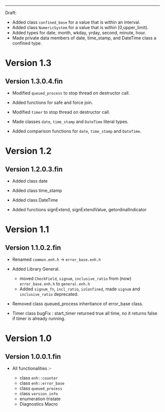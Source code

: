 
[//]: # (\page Release Notes)


-------------------------------------------------------------------------------

Draft:
* Added class `confined_base` for a value that is within an interval.
* Added class `NumericSystem` for a value that is within [0,upper_limit).
* Added types for date, month, wkday, yrday, second, minute, hour.
* Made private data members of date, time_stamp, and DateTime class a 
confined type.

# Version 1.3

## Version 1.3.0.4.fin

* Modified `queued_process` to stop thread on destructor call.
* Added functions for safe and force join.
* Modified `timer` to stop thread on destructor call.

* Made classes `date`, `time_stamp` and `DateTime` literal types.
* Added comparison functions for `date`, `time_stamp` and `DateTime`.

# Version 1.2

## Version 1.2.0.3.fin

* Added class date
* Added class time_stamp
* Added class DateTime

* Added functions signExtend, signExtendValue, getordinalIndicator

# Version 1.1

## Version 1.1.0.2.fin

* Renamed `common.enh.h` -> `error_base.enh.h`

* Added Library General.
	* moved	`CheckField`, `signum`, `inclusive_ratio` from (now) 
	`error_base.enh.h` to `general.enh.h`
	* Added `signum_fn`, `incl_ratio`, `isConfined`, made `signum` and 
	`inclusive_ratio` deprecated.

* Removed class queued_process inheritance of error_base class.

* Timer class bugFix : start_timer returned true all time, no it returns 
false if timer is already running.

# Version 1.0

## Version 1.0.0.1.fin

* All functionalities :- 

	* class `enh::counter`
	* class `enh::error_base`
	* class `queued_process`
	* class `version_info`
	* enumeration tristate
	* Diagnostics Macro

